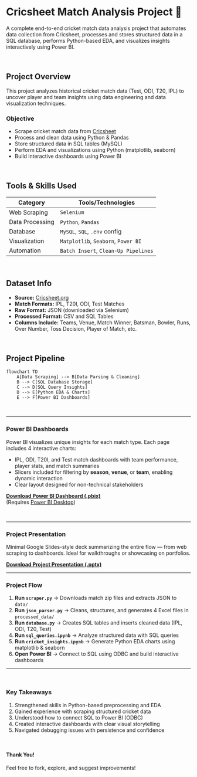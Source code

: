 # Cricsheet Match Analysis Project 🏏

A complete end-to-end cricket match data analysis project that automates data collection from Cricsheet, processes and stores structured data in a SQL database, performs Python-based EDA, and visualizes insights interactively using Power BI.

<br>

## Project Overview

This project analyzes historical cricket match data (Test, ODI, T20, IPL) to uncover player and team insights using data engineering and data visualization techniques.

### Objective

- Scrape cricket match data from [Cricsheet](https://cricsheet.org/)
- Process and clean data using Python & Pandas
- Store structured data in SQL tables (MySQL)
- Perform EDA and visualizations using Python (matplotlib, seaborn)
- Build interactive dashboards using Power BI

<br>

## Tools & Skills Used

| Category         | Tools/Technologies            |
|------------------|-------------------------------|
| Web Scraping     | `Selenium`                    |
| Data Processing  | `Python`, `Pandas`            |
| Database         | `MySQL`, `SQL`, `.env` config |
| Visualization    | `Matplotlib`, `Seaborn`, `Power BI` |
| Automation       | `Batch Insert`, `Clean-Up Pipelines` |

<br>

## Dataset Info

- **Source:** [Cricsheet.org](https://cricsheet.org/)
- **Match Formats:** IPL, T20I, ODI, Test Matches
- **Raw Format:** JSON (downloaded via Selenium)
- **Processed Format:** CSV and SQL Tables
- **Columns Include:** Teams, Venue, Match Winner, Batsman, Bowler, Runs, Over Number, Toss Decision, Player of Match, etc.

<br>

## Project Pipeline

```mermaid
flowchart TD
    A[Data Scraping] --> B[Data Parsing & Cleaning]
    B --> C[SQL Database Storage]
    C --> D[SQL Query Insights]
    D --> E[Python EDA & Charts]
    E --> F[Power BI Dashboards]

```


<br>

---

### Power BI Dashboards

Power BI visualizes unique insights for each match type. Each page includes 4 interactive charts:

- IPL, ODI, T20I, and Test match dashboards with team performance, player stats, and match summaries  
- Slicers included for filtering by **season**, **venue**, or **team**, enabling dynamic interaction  
- Clear layout designed for non-technical stakeholders  

**[Download Power BI Dashboard (.pbix)](Cricsheet_Visual_Dashboard.pbix)**  
(Requires [Power BI Desktop](https://drive.google.com/file/d/11NzplZg9EUx-xDhk5Qw6uL8DwaCbQWJA/view?usp=drive_link))

<br>

---

### Project Presentation

Minimal Google Slides-style deck summarizing the entire flow — from web scraping to dashboards. Ideal for walkthroughs or showcasing on portfolios.

**[Download Project Presentation (.pptx)](https://docs.google.com/presentation/d/1a-E5x1QTZUsOZ1qCX8PWXXu8oS2U7Obc/edit?usp=sharing&ouid=100203989646111117568&rtpof=true&sd=true)**

---

### Project Flow  

1. **Run `scraper.py`** → Downloads match zip files and extracts JSON to `data/`  
2. **Run `json_parser.py`** → Cleans, structures, and generates 4 Excel files in `processed_data/`  
3. **Run `database.py`** → Creates SQL tables and inserts cleaned data (IPL, ODI, T20, Test)  
4. **Run `sql_queries.ipynb`** → Analyze structured data with SQL queries  
5. **Run `cricket_insights.ipynb`** → Generate Python EDA charts using matplotlib & seaborn  
6. **Open Power BI** → Connect to SQL using ODBC and build interactive dashboards  

---
<br>

### Key Takeaways

1. Strengthened skills in Python-based preprocessing and EDA
2. Gained experience with scraping structured cricket data
3. Understood how to connect SQL to Power BI (ODBC)
4. Created interactive dashboards with clear visual storytelling
5. Navigated debugging issues with persistence and confidence

<br>

#### Thank You!
Feel free to fork, explore, and suggest improvements!